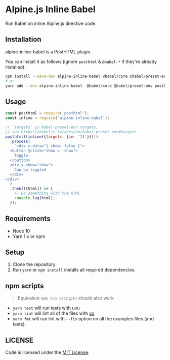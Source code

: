 # Alpine.js Inline Babel

Run Babel on inline Alpine.js directive code.

## Installation

alpine-inline-babel is a PostHTML plugin.

You can install it as follows (ignore `posthtml` & `@babel-*` if they're already installed).

```sh
npm install --save-dev alpine-inline-babel @babel/core @babel/preset-env posthtml
# or
yarn add --dev alpine-inline-babel  @babel/core @babel/preset-env posthtml
```

## Usage

```js
const posthtml = require('posthtml');
const inline = require('alpine-inline-babel');

// `targets` is babel-preset-env targets,
// see https://babeljs.io/docs/en/babel-preset-env#targets
posthtml([inline({targets: {ie: '11'}})])
  .process(
    `<div x-data="{ show: false }">
  <button @click="show = !show">
    Toggle
  </button>
  <div x-show="show">
    Can be toggled
  </div>
</div>`
  )
  .then(({html}) => {
    // Do something with the HTML
    console.log(html);
  });
```


## Requirements

- Node 10
- Yarn 1.x or npm

## Setup

1. Clone the repository
2. Run `yarn` or `npm install` installs all required dependencies.

## npm scripts

> Equivalent `npm run <script>` should also work

- `yarn test` will run tests with uvu
- `yarn lint` will lint all of the files with [xo](https://github.com/xojs/xo)
- `yarn fmt` will run lint with `--fix` option on all the examples files (and tests).

## LICENSE

Code is licensed under the [MIT License](./LICENSE).

